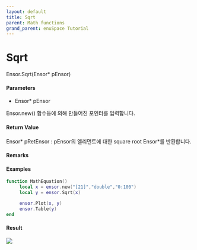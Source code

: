 ```yaml
---
layout: default
title: Sqrt
parent: Math functions
grand_parent: enuSpace Tutorial
---
```


# Sqrt

Ensor.Sqrt\(Ensor\* pEnsor\)

#### Parameters

* Ensor\* pEnsor

Ensor.new\(\) 함수등에 의해 만들어진 포인터를 입력합니다.

#### Return Value

Ensor\* pRetEnsor : pEnsor의 엘리먼트에 대한 square root Ensor\*를 반환합니다.

#### Remarks

#### Examples

```lua
function MathEquation()
     local x = ensor.new("[21]","double","0:100")
     local y = ensor.Sqrt(x)

     ensor.Plot(x, y)
     ensor.Table(y)
end
```

#### Result

![](/MathAPI/SqrtResult.png)

